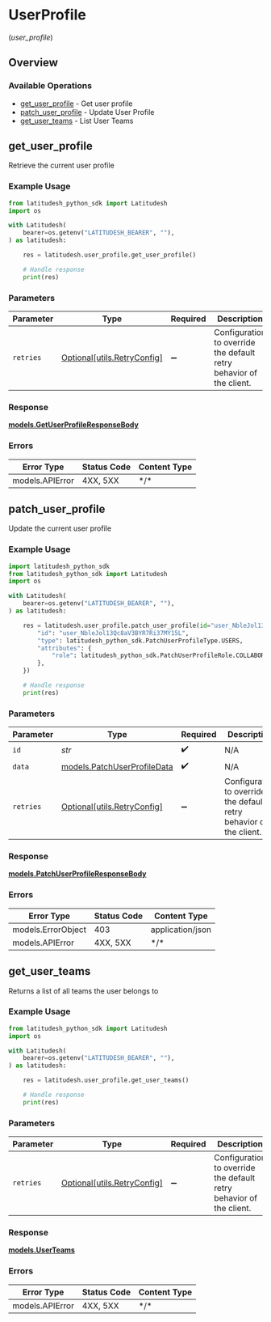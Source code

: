 # UserProfile
(*user_profile*)

## Overview

### Available Operations

* [get_user_profile](#get_user_profile) - Get user profile
* [patch_user_profile](#patch_user_profile) - Update User Profile
* [get_user_teams](#get_user_teams) - List User Teams

## get_user_profile

Retrieve the current user profile


### Example Usage

```python
from latitudesh_python_sdk import Latitudesh
import os

with Latitudesh(
    bearer=os.getenv("LATITUDESH_BEARER", ""),
) as latitudesh:

    res = latitudesh.user_profile.get_user_profile()

    # Handle response
    print(res)

```

### Parameters

| Parameter                                                           | Type                                                                | Required                                                            | Description                                                         |
| ------------------------------------------------------------------- | ------------------------------------------------------------------- | ------------------------------------------------------------------- | ------------------------------------------------------------------- |
| `retries`                                                           | [Optional[utils.RetryConfig]](../../models/utils/retryconfig.md)    | :heavy_minus_sign:                                                  | Configuration to override the default retry behavior of the client. |

### Response

**[models.GetUserProfileResponseBody](../../models/getuserprofileresponsebody.md)**

### Errors

| Error Type      | Status Code     | Content Type    |
| --------------- | --------------- | --------------- |
| models.APIError | 4XX, 5XX        | \*/\*           |

## patch_user_profile

Update the current user profile


### Example Usage

```python
import latitudesh_python_sdk
from latitudesh_python_sdk import Latitudesh
import os

with Latitudesh(
    bearer=os.getenv("LATITUDESH_BEARER", ""),
) as latitudesh:

    res = latitudesh.user_profile.patch_user_profile(id="user_NbleJol13Qc8aV3BYR7Ri37MY15L", data={
        "id": "user_NbleJol13Qc8aV3BYR7Ri37MY15L",
        "type": latitudesh_python_sdk.PatchUserProfileType.USERS,
        "attributes": {
            "role": latitudesh_python_sdk.PatchUserProfileRole.COLLABORATOR,
        },
    })

    # Handle response
    print(res)

```

### Parameters

| Parameter                                                           | Type                                                                | Required                                                            | Description                                                         |
| ------------------------------------------------------------------- | ------------------------------------------------------------------- | ------------------------------------------------------------------- | ------------------------------------------------------------------- |
| `id`                                                                | *str*                                                               | :heavy_check_mark:                                                  | N/A                                                                 |
| `data`                                                              | [models.PatchUserProfileData](../../models/patchuserprofiledata.md) | :heavy_check_mark:                                                  | N/A                                                                 |
| `retries`                                                           | [Optional[utils.RetryConfig]](../../models/utils/retryconfig.md)    | :heavy_minus_sign:                                                  | Configuration to override the default retry behavior of the client. |

### Response

**[models.PatchUserProfileResponseBody](../../models/patchuserprofileresponsebody.md)**

### Errors

| Error Type         | Status Code        | Content Type       |
| ------------------ | ------------------ | ------------------ |
| models.ErrorObject | 403                | application/json   |
| models.APIError    | 4XX, 5XX           | \*/\*              |

## get_user_teams

Returns a list of all teams the user belongs to


### Example Usage

```python
from latitudesh_python_sdk import Latitudesh
import os

with Latitudesh(
    bearer=os.getenv("LATITUDESH_BEARER", ""),
) as latitudesh:

    res = latitudesh.user_profile.get_user_teams()

    # Handle response
    print(res)

```

### Parameters

| Parameter                                                           | Type                                                                | Required                                                            | Description                                                         |
| ------------------------------------------------------------------- | ------------------------------------------------------------------- | ------------------------------------------------------------------- | ------------------------------------------------------------------- |
| `retries`                                                           | [Optional[utils.RetryConfig]](../../models/utils/retryconfig.md)    | :heavy_minus_sign:                                                  | Configuration to override the default retry behavior of the client. |

### Response

**[models.UserTeams](../../models/userteams.md)**

### Errors

| Error Type      | Status Code     | Content Type    |
| --------------- | --------------- | --------------- |
| models.APIError | 4XX, 5XX        | \*/\*           |
